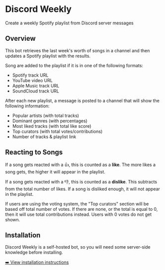 # Discord Weekly

Create a weekly Spotify playlist from Discord server messages

## Overview

This bot retrieves the last week's worth of songs in a channel and then updates a Spotify playlist with the results.

Song are added to the playlist if it is in one of the following formats:

- Spotify track URL
- YouTube video URL
- Apple Music track URL
- SoundCloud track URL

After each new playlist, a message is posted to a channel that will show the following information:

- Popular artists (with total tracks)
- Dominant genres (with percentages)
- Most liked tracks (with total like score)
- Top curators (with total votes/contributions)
- Number of tracks & playlist link

## Reacting to Songs

If a song gets reacted with a 👍, this is counted as a **like**. The more likes a song gets, the higher it will appear in the playlist.

If a song gets reacted with a 👎, this is counted as a **dislike**. This subtracts from the total number of likes. If a song is disliked enough, it will not appear in the playlist.

If users are using the voting system, the "Top curators" section will be based off total number of votes. If there are none, or the total is equal to 0, then it will use total contributions instead. Users with 0 votes do not get shown.

## Installation

Discord Weekly is a self-hosted bot, so you will need some server-side knowledge before installing.

[➡️ View installation instructions](INSTALLATION.md)
